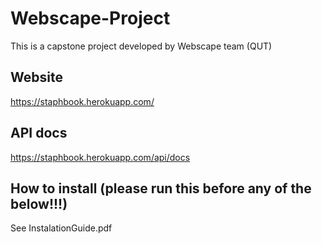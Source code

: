 # Webscape-Project
This is a capstone project developed by Webscape team (QUT)

## Website
https://staphbook.herokuapp.com/

## API docs
https://staphbook.herokuapp.com/api/docs

## How to install (please run this before any of the below!!!)
See InstalationGuide.pdf


